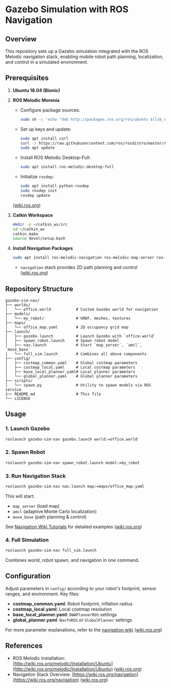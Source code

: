 # Gazebo Simulation with ROS Navigation

## Overview

This repository sets up a Gazebo simulation integrated with the ROS Melodic navigation stack, enabling mobile robot path planning, localization, and control in a simulated environment.

## Prerequisites

1. **Ubuntu 18.04 (Bionic)**

2. **ROS Melodic Morenia**

   * Configure package sources:

     ```bash
     sudo sh -c 'echo "deb http://packages.ros.org/ros/ubuntu $(lsb_release -sc) main" > /etc/apt/sources.list.d/ros-latest.list'
     ```
   * Set up keys and update:

     ```bash
     sudo apt install curl
     curl -s https://raw.githubusercontent.com/ros/rosdistro/master/ros.asc | sudo apt-key add -
     sudo apt update
     ```
   * Install ROS Melodic Desktop-Full:

     ```bash
     sudo apt install ros-melodic-desktop-full
     ```
   * Initialize `rosdep`:

     ```bash
     sudo apt install python-rosdep
     sudo rosdep init
     rosdep update
     ```

   ([wiki.ros.org](https://wiki.ros.org/melodic/Installation/Ubuntu?utm_source=chatgpt.com))

3. **Catkin Workspace**

   ```bash
   mkdir -p ~/catkin_ws/src
   cd ~/catkin_ws
   catkin_make
   source devel/setup.bash
   ```

4. **Install Navigation Packages**

   ```bash
   sudo apt install ros-melodic-navigation ros-melodic-map-server ros-melodic-amcl
   ```

   * `navigation` stack provides 2D path planning and control ([wiki.ros.org](https://wiki.ros.org/navigation))

## Repository Structure

```
gazebo-sim-nav/
├── worlds/
│   └── office.world           # Custom Gazebo world for navigation
├── models/
│   └── my_robot/              # URDF, meshes, textures
├── maps/
│   └── office_map.yaml        # 2D occupancy grid map
├── launch/
│   ├── gazebo.launch          # Launch Gazebo with `office.world`
│   ├── spawn_robot.launch     # Spawn robot model
│   ├── nav.launch             # Start `map_server`, `amcl`, `move_base`
│   └── full_sim.launch        # Combines all above components
├── config/
│   ├── costmap_common.yaml    # Global costmap parameters
│   ├── costmap_local.yaml     # Local costmap parameters
│   ├── base_local_planner.yaml# Local planner parameters
│   └── global_planner.yaml    # Global planner parameters
├── scripts/
│   └── spawn.py               # Utility to spawn models via ROS service
├── README.md                  # This file
└── LICENSE
```

## Usage

### 1. Launch Gazebo

```bash
roslaunch gazebo-sim-nav gazebo.launch world:=office.world
```

### 2. Spawn Robot

```bash
roslaunch gazebo-sim-nav spawn_robot.launch model:=my_robot
```

### 3. Run Navigation Stack

```bash
roslaunch gazebo-sim-nav nav.launch map:=maps/office_map.yaml
```

This will start:

* `map_server` (load map)
* `amcl` (adaptive Monte Carlo localization)
* `move_base` (path planning & control)

See [Navigation Wiki Tutorials](https://wiki.ros.org/navigation/Tutorials) for detailed examples ([wiki.ros.org](https://wiki.ros.org/navigation))

### 4. Full Simulation

```bash
roslaunch gazebo-sim-nav full_sim.launch
```

Combines world, robot spawn, and navigation in one command.

## Configuration

Adjust parameters in `config/` according to your robot's footprint, sensor ranges, and environment. Key files:

* **costmap\_common.yaml**: Robot footprint, inflation radius
* **costmap\_local.yaml**: Local costmap resolution
* **base\_local\_planner.yaml**: `DWAPlannerROS` settings
* **global\_planner.yaml**: `NavfnROS` or `GlobalPlanner` settings

For more parameter explanations, refer to the [navigation wiki](https://wiki.ros.org/navigation) ([wiki.ros.org](https://wiki.ros.org/navigation))

## References

* ROS Melodic Installation: [http://wiki.ros.org/melodic/Installation/Ubuntu](http://wiki.ros.org/melodic/Installation/Ubuntu) ([wiki.ros.org](https://wiki.ros.org/melodic/Installation/Ubuntu?utm_source=chatgpt.com))
* Navigation Stack Overview: [https://wiki.ros.org/navigation](https://wiki.ros.org/navigation) ([wiki.ros.org](https://wiki.ros.org/navigation))

